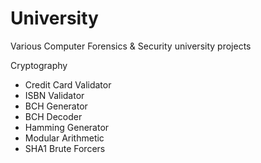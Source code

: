 # University
Various Computer Forensics &amp; Security university projects

Cryptography
- Credit Card Validator
- ISBN Validator
- BCH Generator
- BCH Decoder
- Hamming Generator
- Modular Arithmetic 
- SHA1 Brute Forcers
